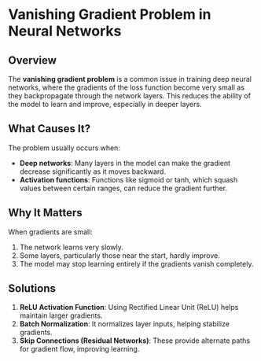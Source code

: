 # Vanishing Gradient Problem in Neural Networks

## Overview
The **vanishing gradient problem** is a common issue in training deep neural networks, where the gradients of the loss function become very small as they backpropagate through the network layers. This reduces the ability of the model to learn and improve, especially in deeper layers.

## What Causes It?
The problem usually occurs when:
- **Deep networks**: Many layers in the model can make the gradient decrease significantly as it moves backward.
- **Activation functions**: Functions like sigmoid or tanh, which squash values between certain ranges, can reduce the gradient further.

## Why It Matters
When gradients are small:
1. The network learns very slowly.
2. Some layers, particularly those near the start, hardly improve.
3. The model may stop learning entirely if the gradients vanish completely.

## Solutions
1. **ReLU Activation Function**: Using Rectified Linear Unit (ReLU) helps maintain larger gradients.
2. **Batch Normalization**: It normalizes layer inputs, helping stabilize gradients.
3. **Skip Connections (Residual Networks)**: These provide alternate paths for gradient flow, improving learning.


